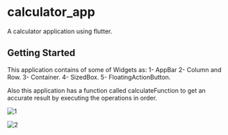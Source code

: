 # calculator_app

A calculator application using flutter.

## Getting Started

This application contains of some of Widgets as:
1- AppBar
2- Column and Row.
3- Container.
4- SizedBox.
5- FloatingActionButton.

Also this application has a function called calculateFunction to get an accurate result by executing the operations in order.

![1](https://github.com/Shrouk-Ashraf/calculator-app/assets/68174886/0cb09acd-a39a-467b-a853-d1bdc7752934)


![2](https://github.com/Shrouk-Ashraf/calculator-app/assets/68174886/e54f7f29-d717-4d52-ad4a-4b71c6b872ff)
